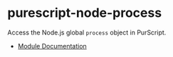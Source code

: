 # purescript-node-process

Access the Node.js global `process` object in PurScript.

- [Module Documentation](docs/)
